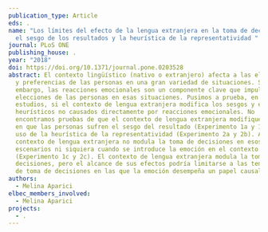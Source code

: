 ```yaml
---
publication_type: Article
eds: .
name: "Los límites del efecto de la lengua extranjera en la toma de decisiones:
  el sesgo de los resultados y la heurística de la representatividad "
journal: PLoS ONE
publishing_house: .
year: "2018"
doi: https://doi.org/10.1371/journal.pone.0203528
abstract: El contexto lingüístico (nativo o extranjero) afecta a las elecciones
  y preferencias de las personas en una gran variedad de situaciones. Sin
  embargo, las reacciones emocionales son un componente clave que impulsa las
  elecciones de las personas en esas situaciones. Pusimos a prueba, en seis
  estudios, si el contexto de lengua extranjera modifica los sesgos y el uso de
  heurísticos no causados directamente por reacciones emocionales. No
  encontramos pruebas de que el contexto de lengua extranjera modifique el grado
  en que las personas sufren el sesgo del resultado (Experimento 1a y 1b) ni el
  uso de la heurística de la representatividad (Experimento 2a y 2b). Además, el
  contexto de lengua extranjera no modula la toma de decisiones en esos
  escenarios ni siquiera cuando se introduce la emoción en el contexto
  (Experimento 1c y 2c). El contexto de lengua extranjera modula la toma de
  decisiones, pero el alcance de sus efectos podría limitarse a las tendencias
  de toma de decisiones en las que la emoción desempeña un papel causal.
authors:
  - Melina Aparici
elbec_members_involved:
  - Melina Aparici
projects:
  - .
---
```

